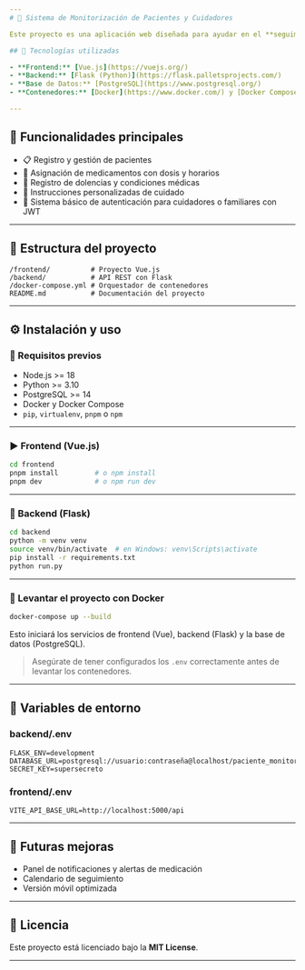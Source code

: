 ```yaml
---
# 🏥 Sistema de Monitorización de Pacientes y Cuidadores

Este proyecto es una aplicación web diseñada para ayudar en el **seguimiento de pacientes o familiares enfermos**, permitiendo registrar información médica clave como medicamentos, dolencias e instrucciones de cuidado personalizado.

## 🧱 Tecnologías utilizadas

- **Frontend:** [Vue.js](https://vuejs.org/)  
- **Backend:** [Flask (Python)](https://flask.palletsprojects.com/)  
- **Base de Datos:** [PostgreSQL](https://www.postgresql.org/)
- **Contenedores:** [Docker](https://www.docker.com/) y [Docker Compose](https://docs.docker.com/compose/)

---
```


## 🚀 Funcionalidades principales

- 📋 Registro y gestión de pacientes
- 💊 Asignación de medicamentos con dosis y horarios
- 🤒 Registro de dolencias y condiciones médicas
- 📘 Instrucciones personalizadas de cuidado
- 🔐 Sistema básico de autenticación para cuidadores o familiares con JWT


---

## 📂 Estructura del proyecto

```
/frontend/          # Proyecto Vue.js
/backend/           # API REST con Flask
/docker-compose.yml # Orquestador de contenedores
README.md           # Documentación del proyecto
```

---

## ⚙️ Instalación y uso

### 🔧 Requisitos previos

- Node.js >= 18
- Python >= 3.10
- PostgreSQL >= 14
- Docker y Docker Compose
- `pip`, `virtualenv`, `pnpm` o `npm`

---

### ▶️ Frontend (Vue.js)

```bash
cd frontend
pnpm install         # o npm install
pnpm dev             # o npm run dev
```

---

### 🐍 Backend (Flask)

```bash
cd backend
python -m venv venv
source venv/bin/activate  # en Windows: venv\Scripts\activate
pip install -r requirements.txt
python run.py
```

---

### 🐳 Levantar el proyecto con Docker

```bash
docker-compose up --build
```

Esto iniciará los servicios de frontend (Vue), backend (Flask) y la base de datos (PostgreSQL).

> Asegúrate de tener configurados los `.env` correctamente antes de levantar los contenedores.

---


## 🔐 Variables de entorno

### backend/.env

```env
FLASK_ENV=development
DATABASE_URL=postgresql://usuario:contraseña@localhost/paciente_monitor
SECRET_KEY=supersecreto
```

### frontend/.env

```env
VITE_API_BASE_URL=http://localhost:5000/api
```

---

## 📌 Futuras mejoras

- Panel de notificaciones y alertas de medicación
- Calendario de seguimiento
- Versión móvil optimizada

---

## 📄 Licencia

Este proyecto está licenciado bajo la **MIT License**.

---
